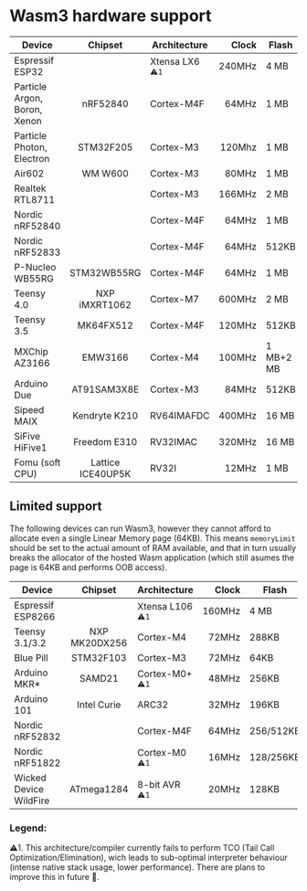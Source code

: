 # Wasm3 hardware support

Device                        | Chipset   | Architecture | Clock    | Flash | RAM
---                           |:---:      | ---        |      -----:| ---   | ---
Espressif ESP32               |           | Xtensa LX6 <sup>⚠️1</sup> | 240MHz     |  4 MB | 520KB
Particle Argon, Boron, Xenon  | nRF52840  | Cortex-M4F | 64MHz      |  1 MB | 256KB
Particle Photon, Electron     | STM32F205 | Cortex-M3  | 120Mhz     |  1 MB | 128KB
Air602                        | WM W600   | Cortex-M3  | 80MHz      |  1 MB | 160KB+128KB
Realtek RTL8711               |           | Cortex-M3  | 166MHz     |  2 MB | 2 MB+512KB
Nordic nRF52840               |           | Cortex-M4F | 64MHz      |  1 MB | 256KB
Nordic nRF52833               |           | Cortex-M4F | 64MHz      | 512KB | 128KB
P-Nucleo WB55RG             | STM32WB55RG | Cortex-M4F | 64MHz      |  1 MB | 256KB
Teensy 4.0               |  NXP iMXRT1062 | Cortex-M7  | 600MHz     |  2 MB | 1 MB
Teensy 3.5                    | MK64FX512 | Cortex-M4F | 120MHz     | 512KB | 192KB
MXChip AZ3166            | EMW3166        | Cortex-M4  | 100MHz | 1 MB+2 MB | 256KB
Arduino Due                 | AT91SAM3X8E | Cortex-M3  | 84MHz      | 512KB | 96KB
Sipeed MAIX              |  Kendryte K210 | RV64IMAFDC | 400MHz     | 16 MB | 8 MB
SiFive HiFive1           |   Freedom E310 |   RV32IMAC | 320MHz     | 16 MB | 16KB
Fomu (soft CPU)       | Lattice ICE40UP5K |      RV32I | 12MHz      |  1 MB | 128KB

## Limited support

The following devices can run Wasm3, however they cannot afford to allocate even a single Linear Memory page (64KB).
This means `memoryLimit` should be set to the actual amount of RAM available, and that in turn usually breaks the allocator of the hosted Wasm application (which still asumes the page is 64KB and performs OOB access).

Device                        | Chipset   | Architecture | Clock     | Flash | RAM
---                           |:---:      | ---         |     -----:| ---   | ---
Espressif ESP8266             |           | Xtensa L106 <sup>⚠️1</sup> | 160MHz    |  4 MB | ~50KB (available)
Teensy 3.1/3.2            | NXP MK20DX256 |  Cortex-M4  | 72MHz     | 288KB | 64KB
Blue Pill                     | STM32F103 |  Cortex-M3  | 72MHz     |  64KB | 20KB
Arduino MKR*                  | SAMD21    |  Cortex-M0+ <sup>⚠️1</sup> | 48MHz     | 256KB | 32KB
Arduino 101                   | Intel Curie |     ARC32 | 32MHz     | 196KB | 24KB
Nordic nRF52832               |           |  Cortex-M4F | 64MHz | 256/512KB | 32/64KB
Nordic nRF51822               |           |  Cortex-M0 <sup>⚠️1</sup>  | 16MHz | 128/256KB | 16/32KB
Wicked Device WildFire       | ATmega1284 |  8-bit AVR <sup>⚠️1</sup>  | 20MHz     | 128KB | 16KB

### Legend:
 ⚠️1. This architecture/compiler currently fails to perform TCO (Tail Call Optimization/Elimination), wich leads to sub-optimal interpreter behaviour (intense native stack usage, lower performance). There are plans to improve this in future 🦄.
